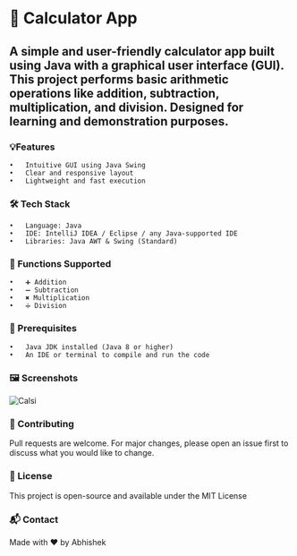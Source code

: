 # 📱 Calculator App

## A simple and user-friendly calculator app built using Java with a graphical user interface (GUI). This project performs basic arithmetic operations like addition, subtraction, multiplication, and division. Designed for learning and demonstration purposes.

### 💡Features
	•	Intuitive GUI using Java Swing
	•	Clear and responsive layout
	•	Lightweight and fast execution

### 🛠️ Tech Stack
	•	Language: Java
	•	IDE: IntelliJ IDEA / Eclipse / any Java-supported IDE
	•	Libraries: Java AWT & Swing (Standard)
### 📐 Functions Supported
	•	➕ Addition
	•	➖ Subtraction
	•	✖️ Multiplication
	•	➗ Division
### 🚀 Prerequisites
	•	Java JDK installed (Java 8 or higher)
	•	An IDE or terminal to compile and run the code
### 🖼️ Screenshots

![Calsi](https://github.com/user-attachments/assets/54c68283-f0db-49b6-84f5-8755f01de94d)

### 🤝 Contributing

Pull requests are welcome. For major changes, please open an issue first to discuss what you would like to change.

### 📜 License

This project is open-source and available under the MIT License

### 📬 Contact

Made with ❤️ by Abhishek
